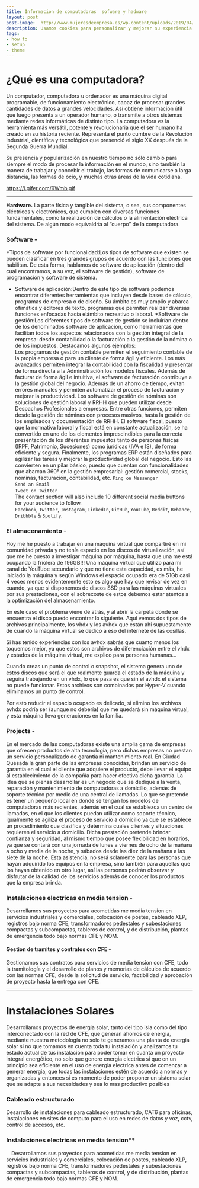 ```yaml
---
title: Informacion de computadoras  sofware y hadware
layout: post
post-image:  http://www.mujeresdeempresa.es/wp-content/uploads/2019/04/soporte-tecnico-con-inteligencia-artificial.jpg
description: Usamos cookies para personalizar y mejorar su experiencia en nuestro sitio, como se describe en la herramienta de consentimiento de cookies. Puede aceptar todas las cookies de nuestro sitio si hace clic en "Aceptar todo" o rechazar las cookies no esenciales si hace clic en "Rechazar todo"
tags:
- how to
- setup
- theme
---
```


# ¿Qué es una computadora?
Un computador, computadora u ordenador es una máquina digital programable, de funcionamiento electrónico, capaz de procesar grandes cantidades de datos a grandes velocidades. Así obtiene información útil que luego presenta a un operador humano, o transmite a otros sistemas mediante redes informáticas de distinto tipo.
La computadora es la herramienta más versátil, potente y revolucionaria que el ser humano ha creado en su historia reciente. Representa el punto cumbre de la Revolución industrial, científica y tecnológica que presenció el siglo XX después de la Segunda Guerra Mundial.

Su presencia y popularización en nuestro tiempo no sólo cambió para siempre el modo de procesar la información en el mundo, sino también la manera de trabajar y concebir el trabajo, las formas de comunicarse a larga distancia, las formas de ocio, y muchas otras áreas de la vida cotidiana.


https://i.gifer.com/9Wmb.gif


---

**Hardware.** La parte física y tangible del sistema, o sea, sus componentes eléctricos y electrónicos, que cumplen con diversas funciones fundamentales, como la realización de cálculos o la alimentación eléctrica del sistema. De algún modo equivaldría al “cuerpo” de la computadora.


###  Software  -
*Tipos de software por funcionalidad:Los tipos de software que existen se pueden clasificar en tres grandes grupos de acuerdo con las funciones que habilitan. De esta forma, hablamos de software de aplicación (dentro del cual encontramos, a su vez, el software de gestión), software de programación y software de sistema.
* Software de aplicación:Dentro de este tipo de software podemos encontrar diferentes herramientas que incluyen desde bases de cálculo, programas de empresa o de diseño. Su ámbito es muy amplio y abarca ofimática y editores de texto, programas que permiten realizar diversas funciones enfocadas hacía elámbito recreativo o laboral.
*Software de gestión:Los diferentes tipos de software de gestión se incluirían dentro de los denominados software de aplicación, como herramientas que facilitan todos los aspectos relacionados con la gestión integral de la empresa: desde contabilidad o la facturación a la gestión de la nómina o de los impuestos. Destacamos algunos ejemplos:  
Los programas de gestión contable permiten el seguimiento contable de la propia empresa o para un cliente de forma ágil y eficiente. Los más avanzados permiten integrar la contabilidad con la fiscalidad y presentar de forma directa a la Adminsitración los modelos fiscales. 
Además de facturar de forma ágil e intuitiva, el software de facturación contribuye a la gestión global del negocio. Además de un ahorro de tiempo, evitan errores manuales y permiten automatizar el proceso de facturación y mejorar la productividad.
Los software de gestión de nóminas son soluciones de gestión laboral y RRHH que pueden utilizar desde Despachos Profesionales a empresas. Entre otras funciones, permiten desde la gestión de nóminas con procesos masivos, hasta la gestión de los empleados y documentación de RRHH. 
El software fiscal, puesto que la normativa laboral y fiscal está en constante actualización, se ha convertido en uno de los elementos imprescindibles para la correcta presentación de los diferentes impuestos tanto de personas físicas (IRPF, Patrimonio, Sucesiones) como jurídicas (IVA e IS), de forma eficiente y segura.
Finalmente, los programas ERP están diseñados para agilizar las tareas y mejorar la productividad global del negocio. Esto las convierten en un pilar básico, puesto que cuentan con funcionalidades que abarcan 360° en la gestión empresarial: gestión comercial, stocks, nóminas, facturación, contabilidad, etc. 
`Ping on Messenger`<br>
`Send an Email`<br>
`Tweet on Twitter`<br>
The contact section will also include 10 different social media buttons for your audience to follow.<br>
`Facebook`, `Twitter`, `Instagram`, `LinkedIn`, `GitHub`, `YouTube`, `Reddit`, `Behance`, `Dribbble` & `Spotify`.

### El almacenamiento -
Hoy me he puesto a trabajar en una máquina virtual que compartiré en mi comunidad privada y no tenía espacio en los discos de virtualización, así que me he puesto a investigar máquina por máquina, hasta que una me está ocupando la friolera de 196GB!!! Una máquina virtual que utilizo para mi canal de YouTube secundario y que no tiene esta capacidad, es más, he iniciado la máquina y según Windows el espacio ocupado era de 51Gb casi 4 veces menos evidentemente esto es algo que hay que revisar de vez en cuando, ya que si disponemos de discos SSD para las máquinas virtuales por sus prestaciones, con el sobrecoste de estos debemos estar atentos a la optimización del almacenamiento.

En este caso el problema viene de atrás, y al abrir la carpeta donde se encuentra el disco puedo encontrar lo siguiente.
Aquí vemos dos tipos de archivos principalmente, los vhdx y los avhdx que están ahí supuestamente de cuando la máquina virtual se dedico a eso del internete de las cosillas.

Si has tenido experiencias con los avhdx sabrás que cuanto menos los toquemos mejor, ya que estos son archivos de diferenciación entre el vhdx y estados de la máquina virtual, me explico para personas humanas…

Cuando creas un punto de control o snapshot, el sistema genera uno de estos discos que será el que realmente guarda el estado de la máquina y seguirá trabajando en un vhdx, lo que pasa es que sin el avhdx el sistema no puede funcionar. Estos archivos son combinados por Hyper-V cuando eliminamos un punto de control.

Por esto reducir el espacio ocupado es delicado, si elimino los archivos avhdx podría ser (aunque no debería) que me quedará sin máquina virtual, y esta máquina lleva generaciones en la familia.
### Projects -
En el mercado de las computadoras existe una amplia gama de empresas que ofrecen
productos de alta tecnología, pero dichas empresas no prestan un servicio personalizado
de garantía ni mantenimiento real. En Ciudad Quesada la gran parte de las empresas
conocidas, brindan un servicio de garantía en el cual el cliente que adquiere el producto,
debe llevar el equipo al establecimiento de la compañía para hacer efectiva dicha
garantía.
La idea que se piensa desarrollar es un negocio que se dedique a la venta, reparación y
mantenimiento de computadoras a domicilio, además de soporte técnico por medio de
una central de llamadas.
Lo que se pretende es tener un pequeño local en donde se tengan los modelos de
computadoras más recientes, además en el cual se establezca un centro de llamadas, en
el que los clientes puedan utilizar como soporte técnico, igualmente se agiliza el proceso
de servicio a domicilio ya que se establece un procedimiento que clasifica y determina
cuales clientes y situaciones requieren el servicio a domicilio.
Dicha prestación pretende brindar confianza y seguridad, al mismo tiempo que posee
flexibilidad en horarios, ya que se contará con una jornada de lunes a viernes de ocho de
la mañana a ocho y media de la noche, y sábados desde las diez de la mañana a las siete
de la noche.
Esta asistencia, no será solamente para las personas que hayan adquirido los equipos en
la empresa, sino también para aquellas que los hayan obtenido en otro lugar, así las
personas podrán observar y disfrutar de la calidad de los servicios además de conocer
los productos que la empresa brinda.


### Instalaciones electricas en media tension -
Desarrollamos sus proyectos para acometidas me media tension en servicios industriales y comerciales, colocación de postes, cableado XLP, registros bajo norma CFE, transformadores pedestales y subestaciones compactas y subcompactas, tableros de control, y de distribución, plantas de emergencia todo bajo normas CFE y NOM.
#### Gestion de tramites y contratos con CFE -

Gestionamos sus contratos para servicios de media tension con CFE, todo la tramitología y el desarrollo de planos y memorias de cálculos de acuerdo con las normas CFE, desde la solicitud de servicio, factibilidad y aprobación de proyecto hasta la entrega con CFE.


---

# Instalaciones Solares
Desarrollamos proyectos de energia solar, tanto del tipo isla como del tipo interconectado con la red de CFE, que generan ahorros de energia, mediante nuestra metodología no solo te generamos una planta de energia solar si no que tomamos en cuenta toda tu instalación y analizamos tu estado actual de tus instalación para poder tomar en cuanta un proyecto integral energético, no solo que genere energia electrica si que en un principio sea eficiente en el uso de energia electrica antes de comenzar a generar energia, que todas las instalaciones estén de acuerdo a normas y organizadas y entonces si es momento de poder proponer un sistema solar que se adapte a sus necesidades y sea lo mas productivo posibles

### Cableado estructurado
Desarrollo de instalaciones para cableado estructurado, CAT6 para oficinas, instalaciones en sites de computo para el uso en redes de datos y voz, cctv, control de accesos, etc. 

### Instalaciones electricas en media tension**
 Desarrollamos sus proyectos para acometidas me media tension en servicios industriales y comerciales, colocación de postes, cableado XLP, registros bajo norma CFE, transformadores pedestales y subestaciones compactas y subcompactas, tableros de control, y de distribución, plantas de emergencia todo bajo normas CFE y NOM. 
